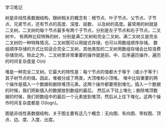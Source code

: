 学习笔记

树是非线性表数据结构，跟树相关的概念有：根节点、叶子节点、父节点、子节点、兄弟节点，还有节点的高度、深度、层数，
以及树的高度。最常用的树就是二叉树。二叉树的每个节点最多有两个子节点，分别是左子节点和右子节点。二叉树中，
有两种比较特殊的树，分别是满二叉树和完全二叉树。满二叉树又是完全二叉树的一种特殊情况。二叉树既可以用链式存储，也可以用数组顺序存储。
数组顺序存储的方式比较适合完全二叉树，其他类型的二叉树用数组存储会比较浪费存储空间。除此之外，二叉树里非常重要的操作就是前、中、后序遍历操作，遍历的时间复杂度是 O(n)

堆是一种完全二叉树。它最大的特性是：每个节点的值都大于等于（或小于等于）其子树节点的值。因此，堆被分成了两类，大顶堆和小顶堆。
堆中比较重要的两个操作是插入一个数据和删除堆顶元素。这两个操作都要用到堆化。插入一个数据的时候，我们把新插入的数据放到数组的最后，
然后从下往上堆化；删除堆顶数据的时候，我们把数组中的最后一个元素放到堆顶，然后从上往下堆化。这两个操作时间复杂度都是 O(logn)。

图是非线性表数据结构，关于图主要有这几个概念：无向图、有向图、带权图、顶点、边、度、入度、出度。